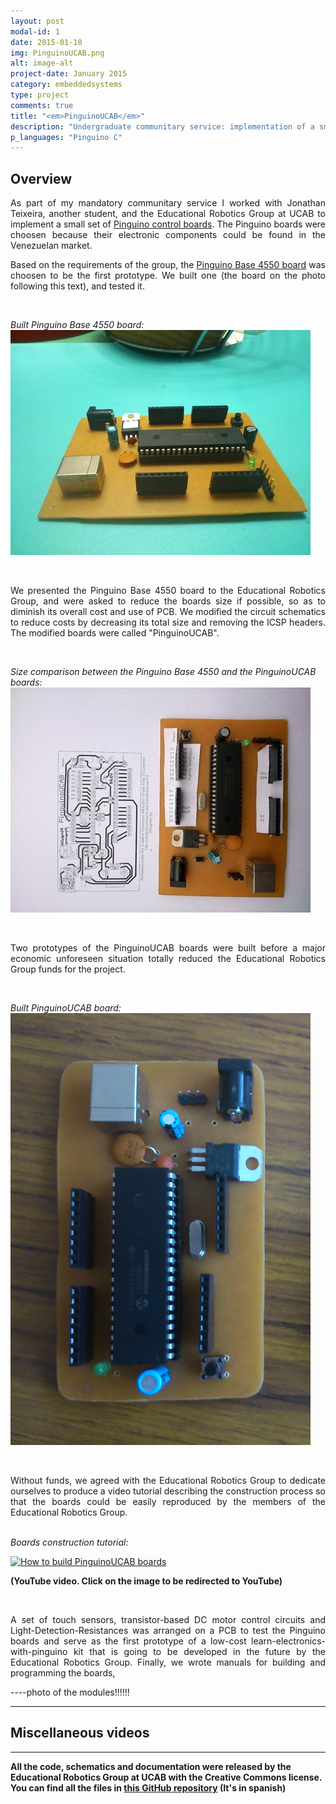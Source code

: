 ```yaml
---
layout: post
modal-id: 1
date: 2015-01-10
img: PinguinoUCAB.png
alt: image-alt
project-date: January 2015
category: embeddedsystems
type: project
comments: true
title: "<em>PinguinoUCAB</em>"
description: "Undergraduate communitary service: implementation of a small set of Pinguino control boards and sensor modules."
p_languages: "Pinguino C"
---
```

<h2> Overview </h2>
<p style='text-align: justify;'>
As part of my mandatory communitary service I worked with Jonathan Teixeira, another student, and the Educational Robotics Group 
at UCAB to implement a small set of <a href="http://pinguino.cc/">Pinguino control boards</a>. The Pinguino boards were choosen 
because their electronic components could be found in the Venezuelan market.
</p>

<p style='text-align: justify;'>
Based on the requirements of the group, the <a href="https://github.com/PinguinoBase/Pinguino-Base-4550">Pinguino Base 4550 board</a>
was choosen to be the first prototype. We built one (the board on the photo following this text), and tested it.
</p>

<br>

<em>Built Pinguino Base 4550 board:</em>
[![Built Pinguino Base 4550 board](/projects_images/thumb.PinguinoBase4550.jpg)](/projects_images/PinguinoBase4550.jpg)

<br>
<p style='text-align: justify;'>
We presented the Pinguino Base 4550 board to the Educational Robotics Group, and were asked to reduce the boards size if possible, so
as to diminish its overall cost and use of PCB. We modified the circuit schematics to reduce costs by decreasing its total size and 
removing the ICSP headers. The modified boards were called "PinguinoUCAB".
</p>

<br>

<em>Size comparison between the Pinguino Base 4550 and the PinguinoUCAB boards:</em>
[![Size comparison between the Pinguino Base 4550 and the PinguinoUCAB boards](/projects_images/thumb.SizeComparisonPinguinoUCAB.jpg)](/projects_images/SizeComparisonPinguinoUCAB.jpg)

<br>
<p style='text-align: justify;'>
Two prototypes of the PinguinoUCAB boards were built before a major economic unforeseen situation totally reduced the Educational Robotics
Group funds for the project.
</p>

<br>

<em>Built PinguinoUCAB board:</em>
[![Built PinguinoUCAB board](/projects_images/thumb.BuiltPinguinoUCAB.jpg)](/projects_images/BuiltPinguinoUCAB.jpg)

<br>
<p style='text-align: justify;'>
Without funds, we agreed with the Educational Robotics Group to dedicate ourselves to produce a video tutorial describing the construction
process so that the boards could be easily reproduced by the members of the Educational Robotics Group.
</p>

<br>
<em>Boards construction tutorial:</em>

[![How to build PinguinoUCAB boards](http://img.youtube.com/vi/QoQYBjscoxM/0.jpg)](http://www.youtube.com/watch?v=QoQYBjscoxM)

<b>(YouTube video. Click on the image to be redirected to YouTube)</b>

<br>
<p style='text-align: justify;'>
A set of touch sensors, transistor-based DC motor control circuits and Light-Detection-Resistances was arranged on a PCB to test the Pinguino 
boards and serve as the first prototype of a low-cost learn-electronics-with-pinguino kit that is going to be developed in the future by the 
Educational Robotics Group. Finally, we wrote manuals for building and programming the boards,
</p>


----photo of the modules!!!!!!

<hr>

<h2> Miscellaneous videos </h2>


<hr>

<b>All the code, schematics and documentation were released by the Educational Robotics Group at UCAB with the Creative Commons license. You can find all the files in <a href="https://github.com/YoshuaNava/GrupoRoboticaEducativaUCAB">this GitHub repository</a> (It's in spanish) </b>
